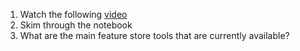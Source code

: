1. Watch the following [video](https://www.youtube.com/watch?v=l6xfFYZAyns)
2. Skim through the notebook
3. What are the main feature store tools that are currently available?